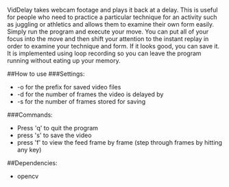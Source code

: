 VidDelay takes webcam footage and plays it back at a delay. This is useful for people who need to practice a particular technique for an activity such as juggling or athletics and allows them to examine their own form easily. Simply run the program and execute your move. You can put all of your focus into the move and then shift your attention to the instant replay in order to examine your technique and form. If it looks good, you can save it. It is implemented using loop recording so you can leave the program running without eating up your memory.

##How to use
###Settings:
* -o for the prefix for saved video files
* -d for the number of frames the video is delayed by
* -s for the number of frames stored for saving

###Commands:
* Press 'q' to quit the program
* press 's' to save the video
* press 'f' to view the feed frame by frame (step through frames by hitting any key)

##Dependencies:
* opencv

